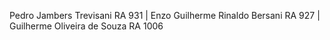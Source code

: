 Pedro Jambers Trevisani RA 931
| Enzo Guilherme Rinaldo Bersani RA 927
| Guilherme Oliveira de Souza RA 1006

